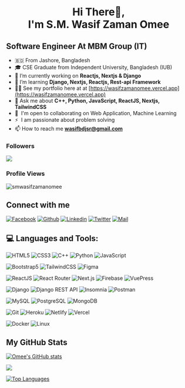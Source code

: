 <h1 align="center">Hi There👋, <br/> I'm S.M. Wasif Zaman Omee</h1>

## Software Engineer At MBM Group (IT)

* 🇧🇩 From Jashore, Bangladesh
* 🎓 CSE Graduate from Independent University, Bangladesh (IUB)
* 🔭 I’m currently working on **Reactjs, Nextjs & Django**
* 🌱 I’m learning **Django, Nextjs, Reactjs, Rest-api Framework**
* 👨‍💻 See my portfolio here at at [https://wasifzamanomee.vercel.app](https://wasifzamanomee.vercel.app)
* 💬 Ask me about **C++, Python, JavaScript, ReactJS, Nextjs, TailwindCSS**
* 🤝  I'm open to collaborating on Web Application, Machine Learning 
* ⚡  I am passionate about problem solving 
* 📫 How to reach me **wasifbdjsr@gmail.com**

### Followers

<a href="https://www.github.com/smwasifzamanomee" target="_blank" rel="noreferrer"><img
src="https://img.shields.io/github/followers/smwasifzamanomee?logo=github&style=for-the-badge&color=0891b2&labelColor=1c1917" /></a>

### Profile Views

<p align="left"> <img src="https://komarev.com/ghpvc/?username=smwasifzamanomee&label=Profile%20views&color=E4405F&style=flat" alt="smwasifzamanomee" /> </p>

## Connect with me

[![Facebook](https://img.shields.io/badge/Facebook-1877F2?style=for-the-badge&logo=facebook&logoColor=white)](https://www.facebook.com/smwasifzamanomee/)
[![Github](https://img.shields.io/badge/GitHub-100000?style=for-the-badge&logo=github&logoColor=white)](https://github.com/smwasifzamanomee)
[![Linkedin](https://img.shields.io/badge/LinkedIn-0077B5?style=for-the-badge&logo=linkedin&logoColor=white)](https://www.linkedin.com/in/wasif-zaman-omee-98a8951a5/)
[![Twitter](https://img.shields.io/badge/Twitter-7289DA?style=for-the-badge&logo=discord&logoColor=white)](https://twitter.com/WasifOmee)
[![Mail](https://img.shields.io/badge/Gmail-D14836?style=for-the-badge&logo=gmail&logoColor=white)](mailto:wasifbdjsr@gmail.com)

## 💻 Languages and Tools:

![HTML5](https://img.shields.io/badge/HTML5-E34F26?style=for-the-badge&logo=html5&logoColor=white)
![CSS3](https://img.shields.io/badge/CSS3-1572B6?style=for-the-badge&logo=css3&logoColor=white)
![C++](https://img.shields.io/badge/C++-00599C?style=for-the-badge&logo=c%2B%2B&logoColor=white)
![Python](https://img.shields.io/badge/Python-3776AB?style=for-the-badge&logo=python&logoColor=white)
![JavaScript](https://img.shields.io/badge/JavaScript-F7DF1E?style=for-the-badge&logo=javascript&logoColor=black)

![Bootstrap5](https://img.shields.io/badge/Bootstrap-563D7C?style=for-the-badge&logo=bootstrap&logoColor=white)
![TailwindCSS](https://img.shields.io/badge/tailwindcss-%2338B2AC.svg?style=for-the-badge&logo=tailwind-css&logoColor=white)
![Figma](https://img.shields.io/badge/Figma-F24E1E?style=for-the-badge&logo=figma&logoColor=white)

![ReactJS](https://img.shields.io/badge/React-20232A?style=for-the-badge&logo=react&logoColor=61DAFB)
![React Router](https://img.shields.io/badge/React_Router-CA4245?style=for-the-badge&logo=react-router&logoColor=white)
![Next.js](https://img.shields.io/badge/Next.js-000000?style=for-the-badge&logo=next.js&logoColor=white)
![Firebase](https://img.shields.io/badge/firebase-ffca28?style=for-the-badge&logo=firebase&logoColor=black)
![VuePress](https://img.shields.io/badge/VuePress-3EAF7D?style=for-the-badge&logo=vuepress&logoColor=white)

![Django](https://img.shields.io/badge/Django-092E20?style=for-the-badge&logo=django&logoColor=white)
![Django REST API](https://img.shields.io/badge/Django_REST_API-092E20?style=for-the-badge&logo=django&logoColor=white)
![Insomnia](https://img.shields.io/badge/Insomnia-5849BE?style=for-the-badge&logo=insomnia&logoColor=white)
![Postman](https://img.shields.io/badge/Postman-FF6C37?style=for-the-badge&logo=postman&logoColor=white)

![MySQL](https://img.shields.io/badge/MySQL-4479A1?style=for-the-badge&logo=mysql&logoColor=white)
![PostgreSQL](https://img.shields.io/badge/PostgreSQL-336791?style=for-the-badge&logo=postgresql&logoColor=white)
![MongoDB](https://img.shields.io/badge/MongoDB-4EA94B?style=for-the-badge&logo=mongodb&logoColor=white)

![Git](https://img.shields.io/badge/Git-F05032?style=for-the-badge&logo=git&logoColor=white)
![Heroku](https://img.shields.io/badge/Heroku-430098?style=for-the-badge&logo=heroku&logoColor=white)
![Netlify](https://img.shields.io/badge/Netlify-00C7B7?style=for-the-badge&logo=netlify&logoColor=white)
![Vercel](https://img.shields.io/badge/Vercel-000000?style=for-the-badge&logo=vercel&logoColor=white)

![Docker](https://img.shields.io/badge/Docker-2496ED?style=for-the-badge&logo=docker&logoColor=white)
![Linux](https://img.shields.io/badge/Linux-FCC624?style=for-the-badge&logo=linux&logoColor=black)


## My GitHub Stats

<a href="http://www.github.com/smwasifzamanomee"><img src="https://github-readme-stats.vercel.app/api?username=smwasifzamanomee&show_icons=true&hide=stars,prs,contribs&count_private=true&title_color=0891b2&text_color=ffffff&icon_color=0891b2&bg_color=1c1917&hide_border=true&show_icons=true" alt="Omee's GitHub stats" /></a>

<a href="http://www.github.com/smwasifzamanomee"><img src="https://github-readme-streak-stats.herokuapp.com/?user=smwasifzamanomee&stroke=ffffff&background=1c1917&ring=0891b2&fire=0891b2&currStreakNum=ffffff&currStreakLabel=0891b2&sideNums=ffffff&sideLabels=ffffff&dates=ffffff&hide_border=true" /></a>

<a href="https://github.com/smwasifzamanomee" align="left"><img src="https://github-readme-stats.vercel.app/api/top-langs/?username=smwasifzamanomee&langs_count=10&title_color=0891b2&text_color=ffffff&icon_color=0891b2&bg_color=1c1917&hide_border=true&locale=en&custom_title=Top%20%Languages" alt="Top Languages" /></a>
